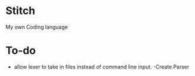# Stitch
My own Coding language
# To-do
- allow lexer to take in files instead of command line input.
-Create Parser

